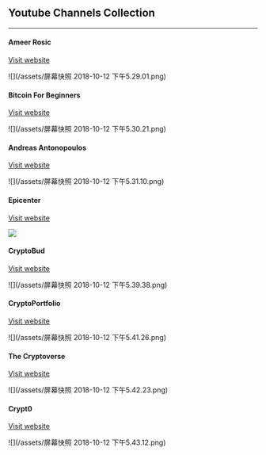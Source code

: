 ##  Youtube Channels Collection

-----


#### Ameer Rosic


[Visit website](https://www.youtube.com/user/AmeerRosic)

![](/assets/屏幕快照 2018-10-12 下午5.29.01.png)



#### Bitcoin For Beginners

[Visit website](https://www.youtube.com/channel/UCi7egjf0JDHuhznWugXq4hA)


![](/assets/屏幕快照 2018-10-12 下午5.30.21.png)



#### Andreas Antonopoulos

[Visit website](https://www.youtube.com/user/aantonop)


![](/assets/屏幕快照 2018-10-12 下午5.31.10.png)



#### Epicenter

[Visit website](https://epicenter.tv/)

![](https://cryptominded.com/wp-content/uploads/2017/07/Screen-Shot-2017-07-01-at-23.45.06-1280x888.png)


#### CryptoBud

[Visit website](https://www.youtube.com/channel/UCAEktd4wejD_N4aPyDPD3zw)

![](/assets/屏幕快照 2018-10-12 下午5.39.38.png)


#### CryptoPortfolio

[Visit website](https://www.youtube.com/channel/UCI9POyyP-f93JHfkhr2ma2g/featured)

![](/assets/屏幕快照 2018-10-12 下午5.41.26.png)


#### The Cryptoverse

[Visit website](https://www.youtube.com/channel/UCLnQ34ZBSjy2JQjeRudFEDw/featured)

![](/assets/屏幕快照 2018-10-12 下午5.42.23.png)



#### Crypt0

[Visit website](https://www.youtube.com/channel/UCdUSSt-IEUg2eq46rD7lu_g)

![](/assets/屏幕快照 2018-10-12 下午5.43.12.png)